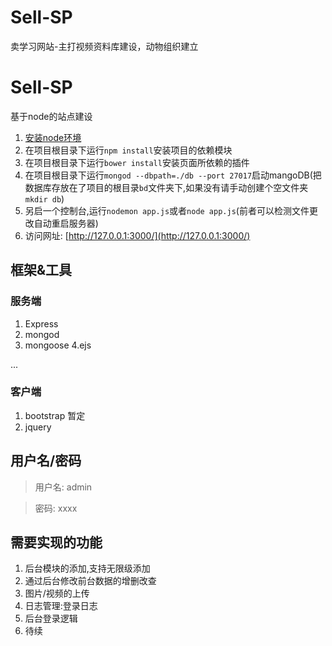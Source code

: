 # Sell-SP
卖学习网站-主打视频资料库建设，动物组织建立
# Sell-SP
基于node的站点建设

1. [安装node环境](https://nodejs.org/en/)
2. 在项目根目录下运行`npm install`安装项目的依赖模块
3. 在项目根目录下运行`bower install`安装页面所依赖的插件
4. 在项目根目录下运行`mongod --dbpath=./db --port 27017`启动mangoDB(把数据库存放在了项目的根目录`bd`文件夹下,如果没有请手动创建个空文件夹`mkdir db`)
5. 另启一个控制台,运行`nodemon app.js`或者`node app.js`(前者可以检测文件更改自动重启服务器)
6. 访问网址: [http://127.0.0.1:3000/](http://127.0.0.1:3000/)

## 框架&工具

### 服务端
1. Express
2. mongod
3. mongoose
4.ejs

...

### 客户端
1. bootstrap 暂定
2. jquery

## 用户名/密码

> 用户名: admin

> 密码: xxxx

## 需要实现的功能
1. 后台模块的添加,支持无限级添加
2. 通过后台修改前台数据的增删改查
3. 图片/视频的上传
4. 日志管理:登录日志
5. 后台登录逻辑
6. 待续
